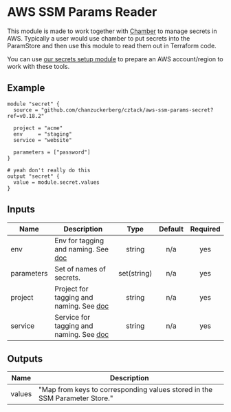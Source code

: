 # AWS SSM Params Reader

This module is made to work together with [Chamber](https://github.com/segmentio/chamber) to manage secrets in AWS. Typically a user would use chamber to put secrets into the ParamStore and then use this module to read them out in Terraform code.

You can use [our secrets setup module](../aws-param-secrets-setup/README.md) to prepare an AWS account/region to work with these tools.

## Example

```hcl
module "secret" {
  source = "github.com/chanzuckerberg/cztack/aws-ssm-params-secret?ref=v0.18.2"

  project = "acme"
  env     = "staging"
  service = "website"

  parameters = ["password"]
}

# yeah don't really do this
output "secret" {
  value = module.secret.values
}
```

<!-- START -->
## Inputs

| Name | Description | Type | Default | Required |
|------|-------------|:----:|:-----:|:-----:|
| env | Env for tagging and naming. See [doc](../README.md#consistent-tagging) | string | n/a | yes |
| parameters | Set of names of secrets. | set(string) | n/a | yes |
| project | Project for tagging and naming. See [doc](../README.md#consistent-tagging) | string | n/a | yes |
| service | Service for tagging and naming. See [doc](../README.md#consistent-tagging) | string | n/a | yes |

## Outputs

| Name | Description |
|------|-------------|
| values | "Map from keys to corresponding values stored in the SSM Parameter Store." |

<!-- END -->
